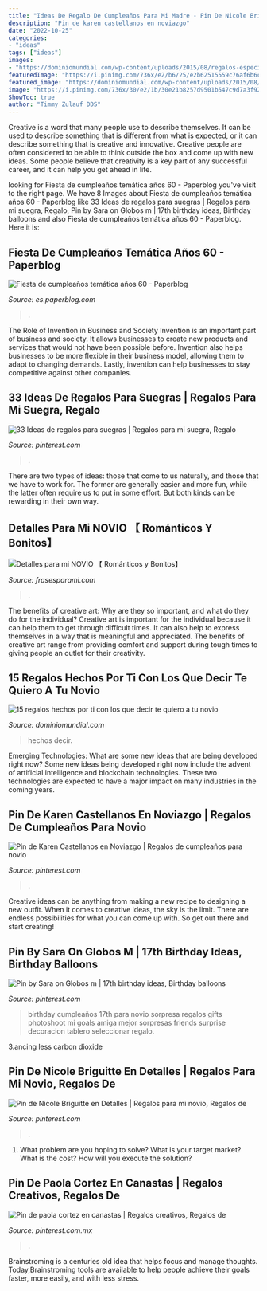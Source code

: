 ```yaml
---
title: "Ideas De Regalo De Cumpleaños Para Mi Madre - Pin De Nicole Briguitte En Detalles"
description: "Pin de karen castellanos en noviazgo"
date: "2022-10-25"
categories:
- "ideas"
tags: ["ideas"]
images:
- "https://dominiomundial.com/wp-content/uploads/2015/08/regalos-especiales-pareja-diy-4.jpg"
featuredImage: "https://i.pinimg.com/736x/e2/b6/25/e2b62515559c76af6b6c56f0297a4e85.jpg"
featured_image: "https://dominiomundial.com/wp-content/uploads/2015/08/regalos-especiales-pareja-diy-4.jpg"
image: "https://i.pinimg.com/736x/30/e2/1b/30e21b8257d9501b547c9d7a3f927b14.jpg"
ShowToc: true
author: "Timmy Zulauf DDS"
---
```



Creative is a word that many people use to describe themselves. It can be used to describe something that is different from what is expected, or it can describe something that is creative and innovative. Creative people are often considered to be able to think outside the box and come up with new ideas. Some people believe that creativity is a key part of any successful career, and it can help you get ahead in life.

	

		
looking for Fiesta de cumpleaños temática años 60 - Paperblog you've visit to the right page. We have 8 Images about Fiesta de cumpleaños temática años 60 - Paperblog like 33 Ideas de regalos para suegras | Regalos para mi suegra, Regalo, Pin by Sara on Globos m | 17th birthday ideas, Birthday balloons and also Fiesta de cumpleaños temática años 60 - Paperblog. Here it is:
		
    
## Fiesta De Cumpleaños Temática Años 60 - Paperblog

<img loading=lazy src="https://m1.paperblog.com/i/287/2877990/fiesta-cumpleanos-tematica-anos-60-L-6yUZ6z.jpeg" onerror="this.onerror=null;this.src='https://tse4.mm.bing.net/th?id=OIP.rGetrLS1Roo-O0WpDHkP3AHaKW&amp;pid=15.1';" alt="Fiesta de cumpleaños temática años 60 - Paperblog">

_Source: es.paperblog.com_

>. 

	

The Role of Invention in Business and Society
Invention is an important part of business and society. It allows businesses to create new products and services that would not have been possible before. Invention also helps businesses to be more flexible in their business model, allowing them to adapt to changing demands. Lastly, invention can help businesses to stay competitive against other companies.

    
## 33 Ideas De Regalos Para Suegras | Regalos Para Mi Suegra, Regalo

<img loading=lazy src="https://i.pinimg.com/736x/b1/cd/be/b1cdbe271c12b121256b50a1af1470be.jpg" onerror="this.onerror=null;this.src='https://tse2.mm.bing.net/th?id=OIP.n2NURrFQGnM_VTIY2gqrogHaLG&amp;pid=15.1';" alt="33 Ideas de regalos para suegras | Regalos para mi suegra, Regalo">

_Source: pinterest.com_

>. 

	

There are two types of ideas: those that come to us naturally, and those that we have to work for. The former are generally easier and more fun, while the latter often require us to put in some effort. But both kinds can be rewarding in their own way.

    
## Detalles Para Mi NOVIO 【 Románticos Y Bonitos】

<img loading=lazy src="https://frasesparami.com/wp-content/uploads/2020/02/detalles-de-cumpleanos-bonitos-novio-277x300.jpg" onerror="this.onerror=null;this.src='https://tse4.mm.bing.net/th?id=OIP.Fo13Z1GlJf5cJETYP48uIQAAAA&amp;pid=15.1';" alt="Detalles para mi NOVIO 【 Románticos y Bonitos】">

_Source: frasesparami.com_

>. 

	

The benefits of creative art: Why are they so important, and what do they do for the individual?
Creative art is important for the individual because it can help them to get through difficult times. It can also help to express themselves in a way that is meaningful and appreciated. The benefits of creative art range from providing comfort and support during tough times to giving people an outlet for their creativity.

    
## 15 Regalos Hechos Por Ti Con Los Que Decir Te Quiero A Tu Novio

<img loading=lazy src="https://dominiomundial.com/wp-content/uploads/2015/08/regalos-especiales-pareja-diy-4.jpg" onerror="this.onerror=null;this.src='https://tse4.mm.bing.net/th?id=OIP.Qsn7L4LQDWj1Bg2E5Pu93gHaJw&amp;pid=15.1';" alt="15 regalos hechos por ti con los que decir te quiero a tu novio">

_Source: dominiomundial.com_

>hechos decir. 

	

Emerging Technologies: What are some new ideas that are being developed right now?
Some new ideas being developed right now include the advent of artificial intelligence and blockchain technologies. These two technologies are expected to have a major impact on many industries in the coming years.

    
## Pin De Karen Castellanos En Noviazgo | Regalos De Cumpleaños Para Novio

<img loading=lazy src="https://i.pinimg.com/736x/ce/90/5f/ce905f15d55be88feb3f41848c8c585d.jpg" onerror="this.onerror=null;this.src='https://tse2.mm.bing.net/th?id=OIP.-DYIxezTJTquWxu0LntH6AHaJ4&amp;pid=15.1';" alt="Pin de Karen Castellanos en Noviazgo | Regalos de cumpleaños para novio">

_Source: pinterest.com_

>. 

	

Creative ideas can be anything from making a new recipe to designing a new outfit. When it comes to creative ideas, the sky is the limit. There are endless possibilities for what you can come up with. So get out there and start creating!

    
## Pin By Sara On Globos M | 17th Birthday Ideas, Birthday Balloons

<img loading=lazy src="https://i.pinimg.com/736x/8d/39/99/8d3999bfe7d4b3d216979925884475a4.jpg" onerror="this.onerror=null;this.src='https://tse1.mm.bing.net/th?id=OIP.pYLmTbE-KCzH1q7SI-vmRwHaNK&amp;pid=15.1';" alt="Pin by Sara on Globos m | 17th birthday ideas, Birthday balloons">

_Source: pinterest.com_

>birthday cumpleaños 17th para novio sorpresa regalos gifts photoshoot mi goals amiga mejor sorpresas friends surprise decoracion tablero seleccionar regalo. 

	

3.ancing less carbon dioxide 

    
## Pin De Nicole Briguitte En Detalles | Regalos Para Mi Novio, Regalos De

<img loading=lazy src="https://i.pinimg.com/736x/e2/b6/25/e2b62515559c76af6b6c56f0297a4e85.jpg" onerror="this.onerror=null;this.src='https://tse3.mm.bing.net/th?id=OIP.1P_ySWYAXCpwceTpDEIeTAHaLs&amp;pid=15.1';" alt="Pin de Nicole Briguitte en Detalles | Regalos para mi novio, Regalos de">

_Source: pinterest.com_

>. 

	

1. What problem are you hoping to solve? What is your target market? What is the cost? How will you execute the solution?

    
## Pin De Paola Cortez En Canastas | Regalos Creativos, Regalos De

<img loading=lazy src="https://i.pinimg.com/736x/30/e2/1b/30e21b8257d9501b547c9d7a3f927b14.jpg" onerror="this.onerror=null;this.src='https://tse3.mm.bing.net/th?id=OIP.ErYOa8W8SN7rLiOpc2ainQHaJ4&amp;pid=15.1';" alt="Pin de paola cortez en canastas | Regalos creativos, Regalos de">

_Source: pinterest.com.mx_

>. 

	

Brainstroming is a centuries old idea that helps focus and manage thoughts. Today,Brainstroming tools are available to help people achieve their goals faster, more easily, and with less stress.


